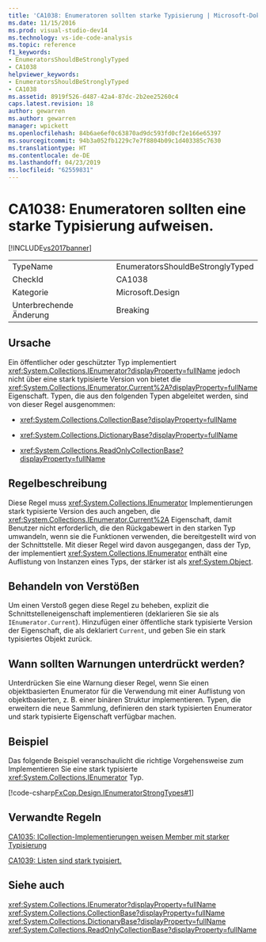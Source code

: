 ```yaml
---
title: 'CA1038: Enumeratoren sollten starke Typisierung | Microsoft-Dokumentation'
ms.date: 11/15/2016
ms.prod: visual-studio-dev14
ms.technology: vs-ide-code-analysis
ms.topic: reference
f1_keywords:
- EnumeratorsShouldBeStronglyTyped
- CA1038
helpviewer_keywords:
- EnumeratorsShouldBeStronglyTyped
- CA1038
ms.assetid: 8919f526-d487-42a4-87dc-2b2ee25260c4
caps.latest.revision: 18
author: gewarren
ms.author: gewarren
manager: wpickett
ms.openlocfilehash: 84b6ae6ef0c63870ad9dc593fd0cf2e166e65397
ms.sourcegitcommit: 94b3a052fb1229c7e7f8804b09c1d403385c7630
ms.translationtype: HT
ms.contentlocale: de-DE
ms.lasthandoff: 04/23/2019
ms.locfileid: "62559831"
---
```

# <a name="ca1038-enumerators-should-be-strongly-typed"></a>CA1038: Enumeratoren sollten eine starke Typisierung aufweisen.
[!INCLUDE[vs2017banner](../includes/vs2017banner.md)]

|||
|-|-|
|TypeName|EnumeratorsShouldBeStronglyTyped|
|CheckId|CA1038|
|Kategorie|Microsoft.Design|
|Unterbrechende Änderung|Breaking|

## <a name="cause"></a>Ursache
 Ein öffentlicher oder geschützter Typ implementiert <xref:System.Collections.IEnumerator?displayProperty=fullName> jedoch nicht über eine stark typisierte Version von bietet die <xref:System.Collections.IEnumerator.Current%2A?displayProperty=fullName> Eigenschaft. Typen, die aus den folgenden Typen abgeleitet werden, sind von dieser Regel ausgenommen:

- <xref:System.Collections.CollectionBase?displayProperty=fullName>

- <xref:System.Collections.DictionaryBase?displayProperty=fullName>

- <xref:System.Collections.ReadOnlyCollectionBase?displayProperty=fullName>

## <a name="rule-description"></a>Regelbeschreibung
 Diese Regel muss <xref:System.Collections.IEnumerator> Implementierungen stark typisierte Version des auch angeben, die <xref:System.Collections.IEnumerator.Current%2A> Eigenschaft, damit Benutzer nicht erforderlich, die den Rückgabewert in den starken Typ umwandeln, wenn sie die Funktionen verwenden, die bereitgestellt wird von der Schnittstelle. Mit dieser Regel wird davon ausgegangen, dass der Typ, der implementiert <xref:System.Collections.IEnumerator> enthält eine Auflistung von Instanzen eines Typs, der stärker ist als <xref:System.Object>.

## <a name="how-to-fix-violations"></a>Behandeln von Verstößen
 Um einen Verstoß gegen diese Regel zu beheben, explizit die Schnittstelleneigenschaft implementieren (deklarieren Sie sie als `IEnumerator.Current`). Hinzufügen einer öffentliche stark typisierte Version der Eigenschaft, die als deklariert `Current`, und geben Sie ein stark typisiertes Objekt zurück.

## <a name="when-to-suppress-warnings"></a>Wann sollten Warnungen unterdrückt werden?
 Unterdrücken Sie eine Warnung dieser Regel, wenn Sie einen objektbasierten Enumerator für die Verwendung mit einer Auflistung von objektbasierten, z. B. einer binären Struktur implementieren. Typen, die erweitern die neue Sammlung, definieren den stark typisierten Enumerator und stark typisierte Eigenschaft verfügbar machen.

## <a name="example"></a>Beispiel
 Das folgende Beispiel veranschaulicht die richtige Vorgehensweise zum Implementieren Sie eine stark typisierte <xref:System.Collections.IEnumerator> Typ.

 [!code-csharp[FxCop.Design.IEnumeratorStrongTypes#1](../snippets/csharp/VS_Snippets_CodeAnalysis/FxCop.Design.IEnumeratorStrongTypes/cs/FxCop.Design.IEnumeratorStrongTypes.cs#1)]

## <a name="related-rules"></a>Verwandte Regeln
 [CA1035: ICollection-Implementierungen weisen Member mit starker Typisierung](../code-quality/ca1035-icollection-implementations-have-strongly-typed-members.md)

 [CA1039: Listen sind stark typisiert.](../code-quality/ca1039-lists-are-strongly-typed.md)

## <a name="see-also"></a>Siehe auch
 <xref:System.Collections.IEnumerator?displayProperty=fullName> <xref:System.Collections.CollectionBase?displayProperty=fullName>
 <xref:System.Collections.DictionaryBase?displayProperty=fullName>
 <xref:System.Collections.ReadOnlyCollectionBase?displayProperty=fullName>
